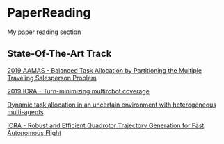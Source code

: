 # PaperReading
My paper reading section

## State-Of-The-Art Track

[2019 AAMAS - Balanced Task Allocation by Partitioning the Multiple Traveling Salesperson Problem](https://github.com/Lewis-Lu/PaperReading/tree/master/Balanced_Task_Allocation_by_Partitioning_the_Multiple_Traveling_Salesperson_Problem)

[2019 ICRA - Turn-minimizing multirobot coverage](https://github.com/Lewis-Lu/PaperReading/tree/master/Turn-minimizing%20multirobot%20coverage)

[Dynamic task allocation in an uncertain environment with heterogeneous multi-agents](https://github.com/Lewis-Lu/PaperReading/tree/master/Dynamic_task_allocation_in_an_uncertain_environment_with_heterogeneous_multi_agents)

[ICRA - Robust and Efficient Quadrotor Trajectory Generation for Fast Autonomous Flight](https://github.com/Lewis-Lu/PaperReading/tree/master/Robust%20and%20Efficient%20Quadrotor%20Trajectory%0DGeneration%20for%20Fast%20Autonomous%20Flight)
